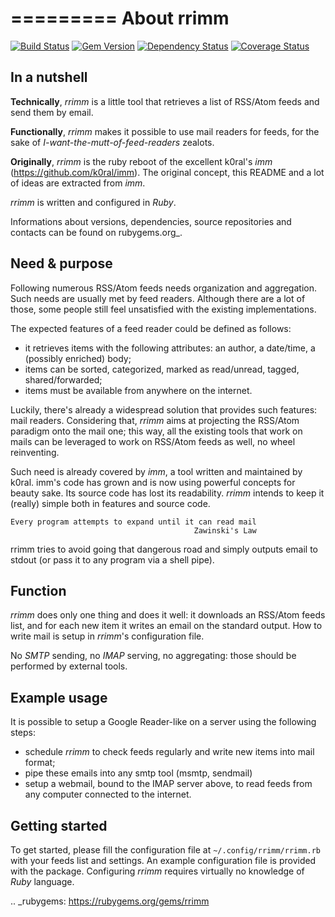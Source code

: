 =========
About rrimm
=========

[![Build Status](https://travis-ci.org/kamaradclimber/rrimm.png?branch=master)](https://travis-ci.org/kamaradclimber/rrimm)
[![Gem Version](https://badge.fury.io/rb/rrimm.png)](http://badge.fury.io/rb/rrimm)
[![Dependency Status](https://gemnasium.com/kamaradclimber/rrimm.png)](https://gemnasium.com/kamaradclimber/rrimm)
[![Coverage Status](https://coveralls.io/repos/kamaradclimber/rrimm/badge.png?branch=master)](https://coveralls.io/r/kamaradclimber/rrimm?branch=master)

In a nutshell
-------------

**Technically**, *rrimm* is a little tool that retrieves a list of RSS/Atom feeds and send them by email.

**Functionally**, *rrimm* makes it possible to use mail readers for feeds, for the sake of *I-want-the-mutt-of-feed-readers* zealots.

**Originally**, *rrimm* is the ruby reboot of the excellent k0ral's *imm* (https://github.com/k0ral/imm).
The original concept, this README and a lot of ideas are extracted from *imm*. 

*rrimm* is written and configured in *Ruby*.

Informations about versions, dependencies, source repositories and contacts can be found on rubygems.org_.


Need & purpose
--------------

Following numerous RSS/Atom feeds needs organization and aggregation.
Such needs are usually met by feed readers.
Although there are a lot of those, some people still feel unsatisfied with the existing implementations.

The expected features of a feed reader could be defined as follows:

- it retrieves items with the following attributes: an author, a date/time, a (possibly enriched) body;
- items can be sorted, categorized, marked as read/unread, tagged, shared/forwarded;
- items must be available from anywhere on the internet.

Luckily, there's already a widespread solution that provides such features: mail readers.
Considering that, *rrimm* aims at projecting the RSS/Atom paradigm onto the mail one; this way, all the existing tools that work on mails can be leveraged to work on RSS/Atom feeds as well, no wheel reinventing.

Such need is already covered by *imm*, a tool written and maintained by k0ral.
imm's code has grown and is now using powerful concepts for beauty sake. Its source code has lost its readability.
*rrimm* intends to keep it (really) simple both in features and source code.

    Every program attempts to expand until it can read mail
                                             Zawinski's Law

rrimm tries to avoid going that dangerous road and simply outputs email to stdout (or pass it to any program via a shell pipe).


Function
--------

*rrimm* does only one thing and does it well: it downloads an RSS/Atom feeds list, and for each new item it writes an email on the standard output. How to write mail is setup in *rrimm*'s configuration file.

No *SMTP* sending, no *IMAP* serving, no aggregating: those should be performed by external tools.


Example usage
-------------

It is possible to setup a Google Reader-like on a server using the following steps:

- schedule *rrimm* to check feeds regularly and write new items into mail format;
- pipe these emails into any smtp tool (msmtp, sendmail)
- setup a webmail, bound to the IMAP server above, to read feeds from any computer connected to the internet.


Getting started
---------------

To get started, please fill the configuration file at ``~/.config/rrimm/rrimm.rb`` with your feeds list and settings. An example configuration file is provided with the package. Configuring *rrimm* requires virtually no knowledge of *Ruby* language.


.. _rubygems: https://rubygems.org/gems/rrimm
